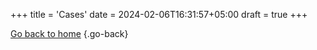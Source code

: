 +++
title = 'Cases'
date = 2024-02-06T16:31:57+05:00
draft = true
+++

[Go back to home](/shop/)
{.go-back}